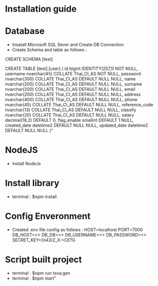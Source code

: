 # Installation guide

# Database   	
- Insatall Microsoft SQL Sever and Create DB Connection
- Create Schema and table as follows :

CREATE SCHEMA [test]

CREATE TABLE [test].[user] (
 id bigint IDENTITY(257,1) NOT NULL,
 username nvarchar(45) COLLATE Thai_CI_AS NOT NULL,
 password nvarchar(300) COLLATE Thai_CI_AS DEFAULT NULL NULL,
 name nvarchar(200) COLLATE Thai_CI_AS DEFAULT NULL NULL,
 surname nvarchar(200) COLLATE Thai_CI_AS DEFAULT NULL NULL,
 email nvarchar(200) COLLATE Thai_CI_AS DEFAULT NULL NULL,
 address nvarchar(400) COLLATE Thai_CI_AS DEFAULT NULL NULL,
 phone nvarchar(45) COLLATE Thai_CI_AS DEFAULT NULL NULL,
 reference_code nvarchar(13) COLLATE Thai_CI_AS DEFAULT NULL NULL,
 classify nvarchar(20) COLLATE Thai_CI_AS DEFAULT NULL NULL,
 salary decimal(16,2) DEFAULT 0,
 flag_enable smallint DEFAULT 1 NULL,
 created_date datetime2 DEFAULT NULL NULL,
 updated_date datetime2 DEFAULT NULL NULL
)"
# NodeJS	
- Install NodeJs
	
# Install  library 	
- terminal : $npm install
	
# Config Enveronment	
- Created .env file config as follows :
HOST=localhost
PORT=7000
DB_HOST=<<Edit  hostname database >>
DB_DB=<<Edit  name database>>
DB_USERNAME=<<Edit username database>>
DB_PASSWORD=<<Edit Password password>>
SECRET_KEY=)}i43/Z_X:<CE?G
	
# Script built project	
- terminal  :  $npm run  tsoa:gen
- terminal  :  $npm start"
